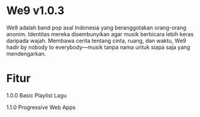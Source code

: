 # We9 v1.0.3

We9 adalah band pop asal Indonesia yang beranggotakan orang-orang anonim. Identitas mereka disembunyikan agar musik berbicara lebih keras daripada wajah. Membawa cerita tentang cinta, ruang, dan waktu, We9 hadir by nobody to everybody—musik tanpa nama untuk siapa saja yang mendengarkan.

# Fitur

1.0.0 Basic Playlist Lagu

1.1.0 Progressive Web Apps

